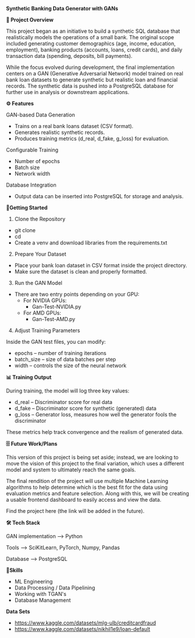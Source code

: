 **Synthetic Banking Data Generator with GANs**

**📌 Project Overview**

This project began as an initiative to build a synthetic SQL database that realistically models the operations of a small bank.
The original scope included generating customer demographics (age, income, education, employment), banking products (accounts, loans, credit cards), and daily transaction data (spending, deposits, bill payments).

While the focus evolved during development, the final implementation centers on a GAN (Generative Adversarial Network) model trained on real bank loan datasets to generate synthetic but realistic loan and financial records.
The synthetic data is pushed into a PostgreSQL database for further use in analysis or downstream applications.

**⚙️ Features**

GAN-based Data Generation
  - Trains on a real bank loans dataset (CSV format).
  - Generates realistic synthetic records.
  - Produces training metrics (d_real, d_fake, g_loss) for evaluation.
    
Configurable Training
  - Number of epochs
  - Batch size
  - Network width
    
Database Integration
  - Output data can be inserted into PostgreSQL for storage and analysis.

**🚀Getting Started**
1. Clone the Repository
  - git clone <repo-url>
  - cd <repo-name>
  - Create a venv and download libraries from the requirements.txt

2. Prepare Your Dataset
  - Place your bank loan dataset in CSV format inside the project directory.
  - Make sure the dataset is clean and properly formatted.

3. Run the GAN Model
  - There are two entry points depending on your GPU:
    - For NVIDIA GPUs:
      - Gan-Test-NVIDIA.py
    - For AMD GPUs:
      - Gan-Test-AMD.py

4. Adjust Training Parameters

Inside the GAN test files, you can modify:
  - epochs – number of training iterations
  - batch_size – size of data batches per step
  - width – controls the size of the neural network

**📊 Training Output**

During training, the model will log three key values:

  - d_real – Discriminator score for real data
  - d_fake – Discriminator score for synthetic (generated) data
  - g_loss – Generator loss, measures how well the generator fools the discriminator

These metrics help track convergence and the realism of generated data.

**🗄️ Future Work/Plans**

This version of this project is being set aside; instead, we are looking to move the vision of this project to the final variation, which uses a different model and system to ultimately reach the same goals. 

The final rendition of the project will use multiple Machine Learning algorithms to help determine which is the best fit for the data using evaluation metrics and feature selection. 
Along with this, we will be creating a usable frontend dashboard to easily access and view the data. 

Find the project here (the link will be added in the future). 

**🛠️ Tech Stack**

GAN implementation --> Python  

Tools --> SciKitLearn, PyTorch, Numpy, Pandas  

Database –-> PostgreSQL

🎯**Skills**
  - ML Engineering
  - Data Processing / Data Pipelining
  - Working with TGAN's
  - Database Management
    
**Data Sets**
- https://www.kaggle.com/datasets/mlg-ulb/creditcardfraud
- https://www.kaggle.com/datasets/nikhil1e9/loan-default